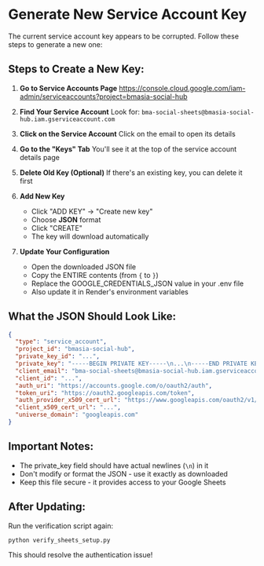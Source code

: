 # Generate New Service Account Key

The current service account key appears to be corrupted. Follow these steps to generate a new one:

## Steps to Create a New Key:

1. **Go to Service Accounts Page**
   https://console.cloud.google.com/iam-admin/serviceaccounts?project=bmasia-social-hub

2. **Find Your Service Account**
   Look for: `bma-social-sheets@bmasia-social-hub.iam.gserviceaccount.com`

3. **Click on the Service Account**
   Click on the email to open its details

4. **Go to the "Keys" Tab**
   You'll see it at the top of the service account details page

5. **Delete Old Key (Optional)**
   If there's an existing key, you can delete it first

6. **Add New Key**
   - Click "ADD KEY" → "Create new key"
   - Choose **JSON** format
   - Click "CREATE"
   - The key will download automatically

7. **Update Your Configuration**
   - Open the downloaded JSON file
   - Copy the ENTIRE contents (from `{` to `}`)
   - Replace the GOOGLE_CREDENTIALS_JSON value in your .env file
   - Also update it in Render's environment variables

## What the JSON Should Look Like:

```json
{
  "type": "service_account",
  "project_id": "bmasia-social-hub",
  "private_key_id": "...",
  "private_key": "-----BEGIN PRIVATE KEY-----\n...\n-----END PRIVATE KEY-----\n",
  "client_email": "bma-social-sheets@bmasia-social-hub.iam.gserviceaccount.com",
  "client_id": "...",
  "auth_uri": "https://accounts.google.com/o/oauth2/auth",
  "token_uri": "https://oauth2.googleapis.com/token",
  "auth_provider_x509_cert_url": "https://www.googleapis.com/oauth2/v1/certs",
  "client_x509_cert_url": "...",
  "universe_domain": "googleapis.com"
}
```

## Important Notes:

- The private_key field should have actual newlines (`\n`) in it
- Don't modify or format the JSON - use it exactly as downloaded
- Keep this file secure - it provides access to your Google Sheets

## After Updating:

Run the verification script again:
```bash
python verify_sheets_setup.py
```

This should resolve the authentication issue!